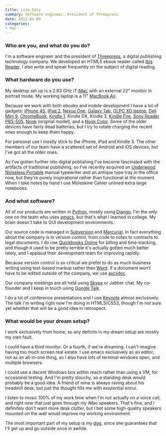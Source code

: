 ```yaml
---
title: Liza Daly
summary: Software engineer, President of Threepress
date: 2012-01-09
categories:
- mac
---
```


### Who are you, and what do you do?

I'm a software engineer and the president of [Threepress](http://threepress.org/ "A digital publishing consultancy."), a digital publishing technology company. We developed an HTML5 ebook reader called [Ibis Reader][ibis-reader]. I also write and speak frequently on the subject of digital reading.

### What hardware do you use?

My desktop set up is a 2.93 GHz i7 [iMac][] with an external 22" monitor in portrait mode. My working laptop is a 11" [MacBook Air][macbook-air].

Because we work with both ebooks and mobile development I have a lot of gadgets: [iPhone 4S][iphone-4s], [iPad 2][ipad-2], [Nexus One][nexus-one], [Galaxy Tab][galaxy-tab], [OLPC XO laptop][xo], [Dell Mini 9][inspiron-mini-9], [ChromeBook][], [Kindle 1][kindle], Kindle DX, Kindle 3, [Kindle Fire][kindle-fire], [Sony Reader PRS-505][prs-505], [Nook][] (original model), and a [Nook Color][nook-color]. Some of the older devices have fairly dead batteries, but I try to rotate charging the recent ones enough to keep them happy.

For personal use I mostly stick to the iPhone, iPad and Kindle 3. The other members of our team have a scattered set of Android and iOS devices, but I've got all the older ones.

As I've gotten further into digital publishing I've become fascinated with the artifacts of traditional publishing, so I've recently acquired an [Underwood Noiseless Portable][noiseless-portable] manual typewriter and an antique type tray in the office now, but they're purely inspirational rather than functional at the moment. When I take notes by hand I use Moleskine Cahier unlined extra large notebooks.

### And what software?

All of our products are written in [Python][], mostly using [Django][]. I'm the only one on the team who uses [emacs][], but that's what I learned in college. My brain doesn't take to GUI development environments.

Our source code is managed in [Subversion][] and [Mercurial][]. In fact everything about the company is in version control, from code to notes to contracts to legal documents. I do use [Quickbooks Online][quickbooks-online] for billing and time-tracking, and though it used to be pretty terrible it's actually gotten much better lately, and I applaud their development team for improving rapidly.

Because version control is so critical we prefer to do as much business writing using text-based markup rather than [Word][]. If a document won't have to be edited outside of the company, we use [asciidoc][].

Our company meetings are all held using [Skype][] or Jabber chat. My co-founder and I keep in touch using [Google Talk][google-talk].

I do a lot of conference presentations and I use [Keynote][] almost exclusively. The talk I'm writing right now I'm doing in HTML5/CSS3, though I'm not sure yet whether that will be a good idea in retrospect.

### What would be your dream setup?

I work exclusively from home, so any deficits in my dream setup are mostly my own fault.

I could have a third monitor. Or a fourth, if we're dreaming. I can't imagine having too much screen real estate. I use emacs exclusively as an editor, not as an all-in-one thing, so I also have lots of terminal windows open, and multiple browsers.

I could use a decent Windows box within reach rather than using a VM, for occasional testing. And I'm pretty slouchy, so a standing desk would probably be a good idea. A friend of mine is always raving about his treadmill desk, but just the thought fills me with existential ennui.

I listen to music 100% of my work time when I'm not actually on a voice call, and right now that just goes through my iMac speakers. That's fine, and I definitely don't want more desk clutter, but I bet some high-quality speakers mounted on the wall would improve my working environment.

The most important part of my setup is my [dog](http://www.flickr.com/photos/lizadaly/2950779568/lightbox/ "Liza's dog."), since she guarantees that I'll get up and go outside once in awhile.

[asciidoc]: http://www.methods.co.nz/asciidoc/ "A text file format and software that's easily translated to other formats."
[chromebook]: http://web.archive.org/web/20120421052503/http://www.google.com:80/intl/en/chromebook/ "A laptop built for only running Web apps."
[django]: https://www.djangoproject.com/ "A Python-based web framework."
[emacs]: http://www.gnu.org/software/emacs/ "A free open-source text editor."
[galaxy-tab]: http://web.archive.org/web/20160305022500/http://www.samsung.com/global/microsite/galaxytab/ "An Android-based tablet."
[google-talk]: https://en.wikipedia.org/wiki/Google_Talk "Google's own audio/video/text chat system."
[ibis-reader]: http://web.archive.org/web/20230706214411/http://www.gutenbergnews.org/20100927/ibis-reader/ "A web-based ePub reader."
[imac]: https://www.apple.com/imac-24/ "An all-in-one computer."
[inspiron-mini-9]: https://outlet.us.dell.com/ARBOnlineSales/Online/InventorySearch.aspx?brandid=2201&c=us&cs=22&l=en&s=dfh&frid=127 "A 9 inch netbook."
[ipad-2]: https://www.apple.com/ipad/ "A tablet device."
[iphone-4s]: https://en.wikipedia.org/wiki/IPhone_4S "A smartphone."
[keynote]: https://www.apple.com/keynote/ "Presentation software for the Mac."
[kindle-fire]: http://web.archive.org/web/20220901050446/http://www.amazon.com/Kindle-Fire-Amazon-Tablet/dp/B0051VVOB2 "An Android-based tablet."
[kindle]: http://web.archive.org/web/20230315012831/http://www.amazon.com/Kindle-Ereader-ebook-reader/dp/B007HCCNJU/ "A digital book reader."
[macbook-air]: https://www.apple.com/macbook-air/ "A very thin laptop."
[mercurial]: https://www.mercurial-scm.org/ "A version control system."
[nexus-one]: https://en.wikipedia.org/wiki/Nexus_One "An Android-based smartphone."
[noiseless-portable]: http://web.archive.org/web/20230207073145/http://mytypewriter.com/underwoodnoiselessportableoflate1930s.aspx "A typewriter."
[nook-color]: https://en.wikipedia.org/wiki/Nook_Color "A colour ereader tablet."
[nook]: https://en.wikipedia.org/wiki/Barnes_%26_Noble_Nook_1st_Edition "An ereader tablet."
[prs-505]: https://en.wikipedia.org/wiki/Sony_Reader "An ebook reader."
[python]: https://www.python.org/ "An interpreted scripting language."
[quickbooks-online]: http://web.archive.org/web/20230524094339/https://quickbooks.intuit.com/ "Web-based finance and accounting."
[skype]: https://www.skype.com/en/ "Voice and video chat software."
[subversion]: http://web.archive.org/web/20200706092702/http://subversion.tigris.org/ "A version control system."
[word]: https://www.microsoft.com/en-us/microsoft-365/word "A document editor."
[xo]: http://web.archive.org/web/20211018202923/http://laptop.org/en/laptop/ "A laptop designed for children in developing countries."
